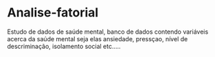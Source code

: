 # Analise-fatorial
Estudo de dados de saúde mental, banco de dados contendo variáveis acerca da saúde mental seja elas ansiedade, pressçao, nível de descriminação, isolamento social etc.....
